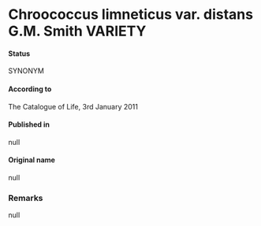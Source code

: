 Chroococcus limneticus var. distans G.M. Smith VARIETY
=======

#### Status
SYNONYM

#### According to
The Catalogue of Life, 3rd January 2011

#### Published in
null

#### Original name
null

### Remarks
null